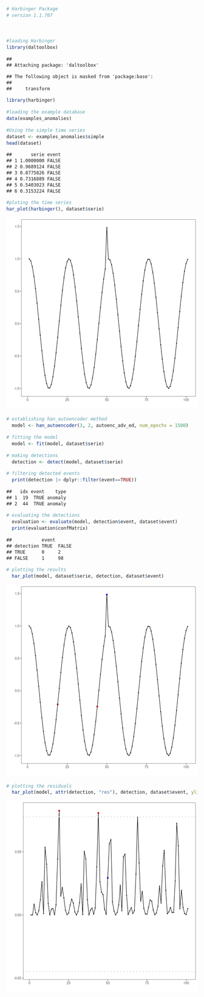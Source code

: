 
``` r
# Harbinger Package
# version 1.1.707



#loading Harbinger
library(daltoolbox)
```

```
## 
## Attaching package: 'daltoolbox'
```

```
## The following object is masked from 'package:base':
## 
##     transform
```

``` r
library(harbinger) 
```


``` r
#loading the example database
data(examples_anomalies)
```


``` r
#Using the simple time series 
dataset <- examples_anomalies$simple
head(dataset)
```

```
##       serie event
## 1 1.0000000 FALSE
## 2 0.9689124 FALSE
## 3 0.8775826 FALSE
## 4 0.7316889 FALSE
## 5 0.5403023 FALSE
## 6 0.3153224 FALSE
```


``` r
#ploting the time series
har_plot(harbinger(), dataset$serie)
```

![plot of chunk unnamed-chunk-4](fig/han_autoenc_adv_ed/unnamed-chunk-4-1.png)


``` r
# establishing han_autoencoder method 
  model <- han_autoencoder(3, 2, autoenc_adv_ed, num_epochs = 1500)
```


``` r
# fitting the model
  model <- fit(model, dataset$serie)
```


``` r
# making detections
  detection <- detect(model, dataset$serie)
```


``` r
# filtering detected events
  print(detection |> dplyr::filter(event==TRUE))
```

```
##   idx event    type
## 1  19  TRUE anomaly
## 2  44  TRUE anomaly
```


``` r
# evaluating the detections
  evaluation <- evaluate(model, detection$event, dataset$event)
  print(evaluation$confMatrix)
```

```
##           event      
## detection TRUE  FALSE
## TRUE      0     2    
## FALSE     1     98
```


``` r
# plotting the results
  har_plot(model, dataset$serie, detection, dataset$event)
```

![plot of chunk unnamed-chunk-10](fig/han_autoenc_adv_ed/unnamed-chunk-10-1.png)

``` r
# plotting the residuals
  har_plot(model, attr(detection, "res"), detection, dataset$event, yline = attr(detection, "threshold"))
```

![plot of chunk unnamed-chunk-11](fig/han_autoenc_adv_ed/unnamed-chunk-11-1.png)
